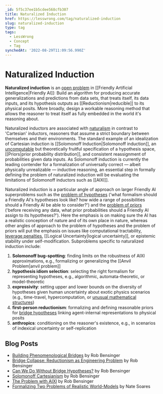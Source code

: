 ```yaml
---
_id: 5f5c37ee1b5cdee568cfb307
title: Naturalized Induction
href: https://lesswrong.com/tag/naturalized-induction
slug: naturalized-induction
type: tag
tags:
  - LessWrong
  - Concept
  - Tag
synchedAt: '2022-08-29T11:09:56.990Z'
---
```


# Naturalized Induction

**Naturalized induction** is an [open problem](https://wiki.lesswrong.com/wiki/open_problems_in_Friendly_AI) in [[Friendly Artificial Intelligence|Friendly AI]]: Build an algorithm for producing accurate generalizations and predictions from data sets, that treats itself, its data inputs, and its hypothesis outputs as [[Reductionism|reducible]] to its physical posits. More broadly, design a workable reasoning method that allows the reasoner to treat itself as fully embedded in the world it's reasoning about.

Naturalized inductors are associated with [naturalism](https://wiki.lesswrong.com/wiki/naturalism) in contrast to 'Cartesian' inductors, reasoners that assume a strict boundary between themselves and their environments. The standard example of an idealization of Cartesian induction is [[Solomonoff Induction|Solomonoff induction]], an [uncomputable](http://en.wikipedia.org/wiki/Computability) but theoretically fruitful specification of a hypothesis space, [[Priors|prior probability distribution]], and consistent reassignment of probabilities given data inputs. As Solomonoff induction is currently the leading contender for a formalization of universally correct — albeit physically unrealizable — inductive reasoning, an essential step in formally defining the problem of naturalized induction will be evaluating the limitations of Solomonoff inductors such as [[AIXI]].

Naturalized induction is a particular angle of approach on larger Friendly AI superproblems such as the [problem of hypotheses](https://wiki.lesswrong.com/wiki/problem_of_hypotheses) ('what formalism should a Friendly AI's hypotheses look like? how wide a range of possibilities should a Friendly AI be able to consider?') and the [problem of priors](https://wiki.lesswrong.com/wiki/problem_of_priors) ('before receiving any data, what prior probabilities should a Friendly AI assign to its hypotheses?'). Here the emphasis is on making sure the AI has a realistic conception of nature and of its own place in nature, whereas other angles of approach to the problem of hypotheses and the problem of priors will put the emphasis on issues like computational tractability, [leverage penalties](http://lesswrong.com/lw/h8k/pascals_muggle_infinitesimal_priors_and_strong), [[Logical Uncertainty|logical uncertainty]], or epistemic stability under self-modification. Subproblems specific to naturalized induction include:

1. **Solomonoff bug-spotting**: finding limits on the robustness of AIXI approximations, e.g., formalizing or generalizing the [[Anvil Problem|anvil problem]]
2. **hypothesis idiom selection**: selecting the right formalism for representing hypotheses, e.g., algorithmic, automata-theoretic, or model-theoretic
3. **expressivity**: setting upper and lower bounds on the diversity of hypotheses given human uncertainty about exotic physics scenarios (e.g., time-travel, hypercomputation, or [unusual mathematical structures](http://en.wikipedia.org/wiki/Mathematical_universe_hypothesis))
4. **first-person reductionism**: formalizing and defining reasonable priors for [bridge hypotheses](https://wiki.lesswrong.com/wiki/bridge_rule) linking agent-internal representations to physical posits
5. **anthropics**: conditioning on the reasoner's existence, e.g., in scenarios of indexical uncertainty or self-replication

## Blog Posts

- [Building Phenomenological Bridges‎](http://lesswrong.com/lw/jd9/building_phenomenological_bridges/) by Rob Bensinger
- [Bridge Collapse: Reductionism as Engineering Problem](http://lesswrong.com/lw/jlg/bridge_collapse_reductionism_as_engineering/) by Rob Bensinger
- [Can We Do Without Bridge Hypotheses?](http://lesswrong.com/lw/jiu/can_we_do_without_bridge_hypotheses/) by Rob Bensinger
- [Solomonoff Cartesianism](http://lesswrong.com/lw/jg1/solomonoff_cartesianism/) by Rob Bensinger
- [The Problem with AIXI](http://lesswrong.com/lw/jti/the_problem_with_aixi/) by Rob Bensinger
- [Formalizing Two Problems of Realistic World-Models](https://intelligence.org/files/RealisticWorldModels.pdf) by Nate Soares
